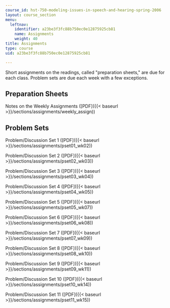 ```yaml
---
course_id: hst-750-modeling-issues-in-speech-and-hearing-spring-2006
layout: course_section
menu:
  leftnav:
    identifier: a23be3f3fc88b750ec0e12875925cb81
    name: Assignments
    weight: 40
title: Assignments
type: course
uid: a23be3f3fc88b750ec0e12875925cb81

---
```


Short assignments on the readings, called "preparation sheets," are due for each class. Problem sets are due each week with a few exceptions.

Preparation Sheets
------------------

Notes on the Weekly Assignments ([PDF]({{< baseurl >}}/sections/assignments/weekly_assign))

Problem Sets
------------

Problem/Discussion Set 1 ([PDF]({{< baseurl >}}/sections/assignments/pset01_wk02))

Problem/Discussion Set 2 ([PDF]({{< baseurl >}}/sections/assignments/pset02_wk03))

Problem/Discussion Set 3 ([PDF]({{< baseurl >}}/sections/assignments/pset03_wk04))

Problem/Discussion Set 4 ([PDF]({{< baseurl >}}/sections/assignments/pset04_wk05))

Problem/Discussion Set 5 ([PDF]({{< baseurl >}}/sections/assignments/pset05_wk07))

Problem/Discussion Set 6 ([PDF]({{< baseurl >}}/sections/assignments/pset06_wk08))

Problem/Discussion Set 7 ([PDF]({{< baseurl >}}/sections/assignments/pset07_wk09))

Problem/Discussion Set 8 ([PDF]({{< baseurl >}}/sections/assignments/pset08_wk10))

Problem/Discussion Set 9 ([PDF]({{< baseurl >}}/sections/assignments/pset09_wk11))

Problem/Discussion Set 10 ([PDF]({{< baseurl >}}/sections/assignments/pset10_wk14))

Problem/Discussion Set 11 ([PDF]({{< baseurl >}}/sections/assignments/pset11_wk15))